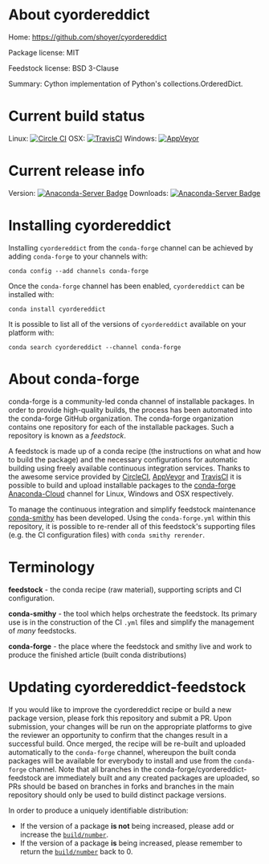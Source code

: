 About cyordereddict
===================

Home: https://github.com/shoyer/cyordereddict

Package license: MIT

Feedstock license: BSD 3-Clause

Summary: Cython implementation of Python's collections.OrderedDict.



Current build status
====================

Linux: [![Circle CI](https://circleci.com/gh/conda-forge/cyordereddict-feedstock.svg?style=shield)](https://circleci.com/gh/conda-forge/cyordereddict-feedstock)
OSX: [![TravisCI](https://travis-ci.org/conda-forge/cyordereddict-feedstock.svg?branch=master)](https://travis-ci.org/conda-forge/cyordereddict-feedstock)
Windows: [![AppVeyor](https://ci.appveyor.com/api/projects/status/github/conda-forge/cyordereddict-feedstock?svg=True)](https://ci.appveyor.com/project/conda-forge/cyordereddict-feedstock/branch/master)

Current release info
====================
Version: [![Anaconda-Server Badge](https://anaconda.org/conda-forge/cyordereddict/badges/version.svg)](https://anaconda.org/conda-forge/cyordereddict)
Downloads: [![Anaconda-Server Badge](https://anaconda.org/conda-forge/cyordereddict/badges/downloads.svg)](https://anaconda.org/conda-forge/cyordereddict)

Installing cyordereddict
========================

Installing `cyordereddict` from the `conda-forge` channel can be achieved by adding `conda-forge` to your channels with:

```
conda config --add channels conda-forge
```

Once the `conda-forge` channel has been enabled, `cyordereddict` can be installed with:

```
conda install cyordereddict
```

It is possible to list all of the versions of `cyordereddict` available on your platform with:

```
conda search cyordereddict --channel conda-forge
```


About conda-forge
=================

conda-forge is a community-led conda channel of installable packages.
In order to provide high-quality builds, the process has been automated into the
conda-forge GitHub organization. The conda-forge organization contains one repository
for each of the installable packages. Such a repository is known as a *feedstock*.

A feedstock is made up of a conda recipe (the instructions on what and how to build
the package) and the necessary configurations for automatic building using freely
available continuous integration services. Thanks to the awesome service provided by
[CircleCI](https://circleci.com/), [AppVeyor](http://www.appveyor.com/)
and [TravisCI](https://travis-ci.org/) it is possible to build and upload installable
packages to the [conda-forge](https://anaconda.org/conda-forge)
[Anaconda-Cloud](http://docs.anaconda.org/) channel for Linux, Windows and OSX respectively.

To manage the continuous integration and simplify feedstock maintenance
[conda-smithy](http://github.com/conda-forge/conda-smithy) has been developed.
Using the ``conda-forge.yml`` within this repository, it is possible to re-render all of
this feedstock's supporting files (e.g. the CI configuration files) with ``conda smithy rerender``.


Terminology
===========

**feedstock** - the conda recipe (raw material), supporting scripts and CI configuration.

**conda-smithy** - the tool which helps orchestrate the feedstock.
                   Its primary use is in the construction of the CI ``.yml`` files
                   and simplify the management of *many* feedstocks.

**conda-forge** - the place where the feedstock and smithy live and work to
                  produce the finished article (built conda distributions)


Updating cyordereddict-feedstock
================================

If you would like to improve the cyordereddict recipe or build a new
package version, please fork this repository and submit a PR. Upon submission,
your changes will be run on the appropriate platforms to give the reviewer an
opportunity to confirm that the changes result in a successful build. Once
merged, the recipe will be re-built and uploaded automatically to the
`conda-forge` channel, whereupon the built conda packages will be available for
everybody to install and use from the `conda-forge` channel.
Note that all branches in the conda-forge/cyordereddict-feedstock are
immediately built and any created packages are uploaded, so PRs should be based
on branches in forks and branches in the main repository should only be used to
build distinct package versions.

In order to produce a uniquely identifiable distribution:
 * If the version of a package **is not** being increased, please add or increase
   the [``build/number``](http://conda.pydata.org/docs/building/meta-yaml.html#build-number-and-string).
 * If the version of a package **is** being increased, please remember to return
   the [``build/number``](http://conda.pydata.org/docs/building/meta-yaml.html#build-number-and-string)
   back to 0.

